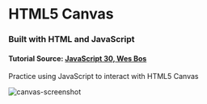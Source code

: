# HTML5 Canvas
### Built with HTML and JavaScript
#### Tutorial Source: [JavaScript 30, Wes Bos](https://javascript30.com/)

Practice using JavaScript to interact with HTML5 Canvas

![canvas-screenshot](https://github.com/janenath/javascript_drum_kit/blob/master/canvas_screenshot.png "Canvas Screenshot")
